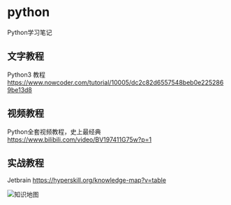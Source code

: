 # python
Python学习笔记
## 文字教程
Python3 教程 https://www.nowcoder.com/tutorial/10005/dc2c82d6557548beb0e2252869be13d8
## 视频教程
Python全套视频教程，史上最经典 https://www.bilibili.com/video/BV197411G75w?p=1
## 实战教程
Jetbrain  https://hyperskill.org/knowledge-map?v=table

![知识地图](/path/to/python-learning/WechatIMG54.png)
